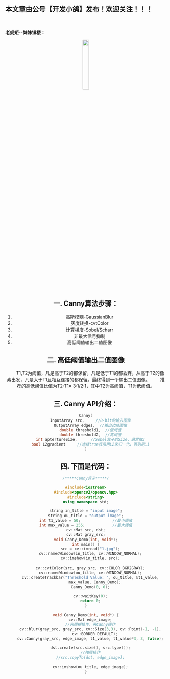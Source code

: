 ﻿## 本文章由公号【开发小鸽】发布！欢迎关注！！！
<br>

**老规矩--妹妹镇楼：**
<center>
<img src="https://img-blog.csdnimg.cn/20200721223424816.JPG"   width="20%">

## 一. Canny算法步骤：
1. 高斯模糊-GaussianBlur
2. 灰度转换-cvtColor
3. 计算梯度-Sobel/Scharr
4. 非最大信号抑制
5. 高低阈值输出二值图像

## 二. 高低阈值输出二值图像
&nbsp;  &nbsp;  &nbsp;  &nbsp;T1,T2为阈值，凡是高于T2的都保留，凡是低于T1的都丢弃，从高于T2的像素出发，凡是大于T1且相互连接的都保留。最终得到一个输出二值图像。
&nbsp;  &nbsp;  &nbsp;  &nbsp;推荐的高低阈值比值为T2:T1= 3:1/2:1，其中T2为高阈值，T1为低阈值。

## 三. Canny API介绍：

```cpp
Canny(
	InputArray src,		//8-bit的输入图像
	OutputArray edges,	//输出边缘图像
	double threshold1,	//低阈值
	double threshold2,	//高阈值
	int aptertureSize,		//Sobel算子的Size，通常取3
	bool L2gradient		//选择true表示用L2来归一化，否则用L1
)
```

## 四. **下面是代码：**
```cpp
/*****Canny算子*****/

#include<iostream>
#include<opencv2/opencv.hpp>
#include<string>
using namespace std;

string in_title = "input image";
string ou_title = "output image";
int t1_value = 50;				//最小阈值
int max_value = 255;			//最大阈值
cv::Mat src, dst;
cv::Mat gray_src;
void Canny_Demo(int, void*);
int main() {
	src = cv::imread("1.jpg");
	cv::namedWindow(in_title, cv::WINDOW_NORMAL);
	cv::imshow(in_title, src);
	
	cv::cvtColor(src, gray_src, cv::COLOR_BGR2GRAY);
	cv::namedWindow(ou_title, cv::WINDOW_NORMAL);
	cv::createTrackbar("Threshold Value: ", ou_title, &t1_value,
		max_value, Canny_Demo);
	Canny_Demo(0, 0);

	cv::waitKey(0);
	return 0;
}

void Canny_Demo(int, void*) {
	cv::Mat edge_image;
	//先模糊操作，再Canny操作
	cv::blur(gray_src, gray_src, cv::Size(3,3), cv::Point(-1, -1),
		cv::BORDER_DEFAULT);
	cv::Canny(gray_src, edge_image, t1_value, t1_value*3, 3, false);

	dst.create(src.size(), src.type());
	//掩膜操作
	//src.copyTo(dst, edge_image);
	
	cv::imshow(ou_title, edge_image);
}
```


